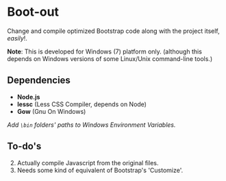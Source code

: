 Boot-out
========
Change and compile optimized Bootstrap code along with the project itself, _easily_!.

**Note**: This is developed for Windows (7) platform only. (although this depends on Windows versions of some Linux/Unix command-line tools.)

Dependencies
------------
* 	**Node.js**
* 	**lessc** (Less CSS Compiler, depends on Node)
* 	**Gow** (Gnu On Windows)

_Add `\bin` folders' paths to Windows Environment Variables._

To-do's
-------
2. Actually compile Javascript from the original files.
1. Needs some kind of equivalent of Bootstrap's 'Customize'.